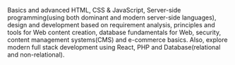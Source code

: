 Basics and advanced HTML, CSS & JavaScript, Server-side programming(using both dominant and modern server-side languages), design and development based on requirement analysis, principles and tools for Web content creation, database fundamentals for Web, security, content management systems(CMS) and e-commerce basics. Also, explore modern full stack development using React, PHP and Database(relational and non-relational).
